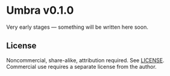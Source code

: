 # Umbra v0.1.0

Very early stages — something will be written here soon.

## License
Noncommercial, share-alike, attribution required. See [LICENSE](./LICENSE).<br>
Commercial use requires a separate license from the author.